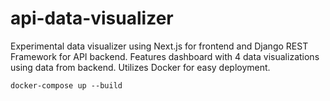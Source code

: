 # api-data-visualizer

Experimental data visualizer using Next.js for frontend and Django REST Framework for API backend. Features dashboard with 4 data visualizations using data from backend. Utilizes Docker for easy deployment.

`docker-compose up --build`
